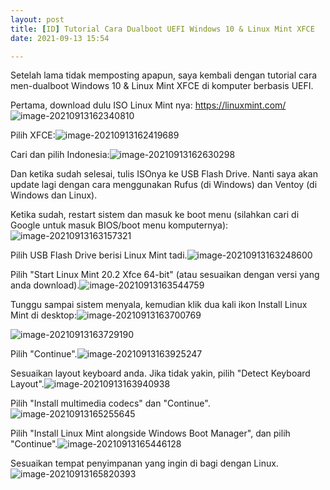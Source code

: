 ```yaml
---
layout: post
title: [ID] Tutorial Cara Dualboot UEFI Windows 10 & Linux Mint XFCE
date: 2021-09-13 15:54

---
```


Setelah lama tidak memposting apapun, saya kembali dengan tutorial cara men-dualboot Windows 10 & Linux Mint XFCE di komputer berbasis UEFI.

Pertama, download dulu ISO Linux Mint nya: https://linuxmint.com/ ![image-20210913162340810](/home/hitomi/Public/sprtcrnbry.github.io/images/2021-09-13-tutorial-cara-dualboot-uefi-windows-10-linux-mint-xfce/image-20210913162340810.png)

Pilih XFCE:![image-20210913162419689](/home/hitomi/Public/sprtcrnbry.github.io/images/2021-09-13-tutorial-cara-dualboot-uefi-windows-10-linux-mint-xfce/image-20210913162419689.png)

Cari dan pilih Indonesia:![image-20210913162630298](/home/hitomi/Public/sprtcrnbry.github.io/images/2021-09-13-tutorial-cara-dualboot-uefi-windows-10-linux-mint-xfce/image-20210913162630298.png)

Dan ketika sudah selesai, tulis ISOnya ke USB Flash Drive. Nanti saya akan update lagi dengan cara menggunakan Rufus (di Windows) dan Ventoy (di Windows dan Linux).

Ketika sudah, restart sistem dan masuk ke boot menu (silahkan cari di Google untuk masuk BIOS/boot menu komputernya):![image-20210913163157321](/home/hitomi/Public/sprtcrnbry.github.io/images/2021-09-13-tutorial-cara-dualboot-uefi-windows-10-linux-mint-xfce/image-20210913163157321.png)

Pilih USB Flash Drive berisi Linux Mint tadi.![image-20210913163248600](/home/hitomi/Public/sprtcrnbry.github.io/images/2021-09-13-tutorial-cara-dualboot-uefi-windows-10-linux-mint-xfce/image-20210913163248600.png)

Pilih "Start Linux Mint 20.2 Xfce 64-bit" (atau sesuaikan dengan versi yang anda download).![image-20210913163544759](/home/hitomi/Public/sprtcrnbry.github.io/images/2021-09-13-tutorial-cara-dualboot-uefi-windows-10-linux-mint-xfce/image-20210913163544759.png)

Tunggu sampai sistem menyala, kemudian klik dua kali ikon Install Linux Mint di desktop:![image-20210913163700769](/home/hitomi/Public/sprtcrnbry.github.io/images/2021-09-13-tutorial-cara-dualboot-uefi-windows-10-linux-mint-xfce/image-20210913163700769.png)

![image-20210913163729190](/home/hitomi/Public/sprtcrnbry.github.io/images/2021-09-13-tutorial-cara-dualboot-uefi-windows-10-linux-mint-xfce/image-20210913163729190.png)

Pilih "Continue".![image-20210913163925247](/home/hitomi/Public/sprtcrnbry.github.io/images/2021-09-13-tutorial-cara-dualboot-uefi-windows-10-linux-mint-xfce/image-20210913163925247.png)

Sesuaikan layout keyboard anda. Jika tidak yakin, pilih "Detect Keyboard Layout".![image-20210913163940938](/home/hitomi/Public/sprtcrnbry.github.io/images/2021-09-13-tutorial-cara-dualboot-uefi-windows-10-linux-mint-xfce/image-20210913163940938.png)

Pilih "Install multimedia codecs" dan "Continue".![image-20210913165255645](/home/hitomi/Public/sprtcrnbry.github.io/images/2021-09-13-tutorial-cara-dualboot-uefi-windows-10-linux-mint-xfce/image-20210913165255645.png)

Pilih "Install Linux Mint alongside Windows Boot Manager", dan pilih "Continue".![image-20210913165446128](/home/hitomi/Public/sprtcrnbry.github.io/images/2021-09-13-tutorial-cara-dualboot-uefi-windows-10-linux-mint-xfce/image-20210913165446128.png)

Sesuaikan tempat penyimpanan yang ingin di bagi dengan Linux.![image-20210913165820393](/home/hitomi/Public/sprtcrnbry.github.io/images/2021-09-13-tutorial-cara-dualboot-uefi-windows-10-linux-mint-xfce/image-20210913165820393.png)

